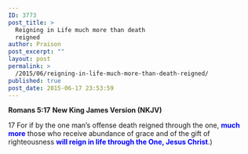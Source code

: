 ```yaml
---
ID: 3773
post_title: >
  Reigning in Life much more than death
  reigned
author: Praison
post_excerpt: ""
layout: post
permalink: >
  /2015/06/reigning-in-life-much-more-than-death-reigned/
published: true
post_date: 2015-06-17 23:53:59
---
```

<strong>Romans 5:17</strong>
<strong> New King James Version (NKJV)</strong>

17 For if by the one man’s offense death reigned through the one, <span style="color: #0000ff;"><strong>much more</strong></span> those who receive abundance of grace and of the gift of righteousness <span style="color: #0000ff;"><strong>will reign in life through the One, Jesus Christ</strong></span>.)